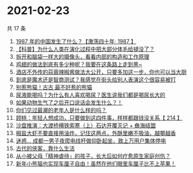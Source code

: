 # 2021-02-23

共 17 条

<!-- BEGIN ZHIHUVIDEO -->
<!-- 最后更新时间 Tue Feb 23 2021 05:07:48 GMT+0800 (CST) -->
1. [1987 年的中国发生了什么？【激荡四十年· 1987 】](https://www.zhihu.com/zvideo/1347222667146174464)
1. [【科普】为什么人类在演化过程中把大部分体毛给褪没了？](https://www.zhihu.com/zvideo/1347255478666383360)
1. [拆开和脑袋一样大的摄像头，看看内部的构造和工作原理](https://www.zhihu.com/zvideo/1347259471853453312)
1. [鸡翅的做法到底有多少种呢？我要在这条路上走到黑~](https://www.zhihu.com/zvideo/1347246954011791360)
1. [酒店不外传的蒜蓉辣椒酱做法大公开，只要多加这一步，你也可以当大厨](https://www.zhihu.com/zvideo/1346453118490775552)
1. [到底是魔术还是智商测试？我感觉在街头给别人表演这个很容易被打](https://www.zhihu.com/zvideo/1347235722735263744)
1. [别惹熊猫！古古 最不好惹的熊猫](https://www.zhihu.com/zvideo/1347289809380077568)
1. [尿液能喝吗？为什么有人喜欢喝尿？医生说我们都是喝尿长大的](https://www.zhihu.com/zvideo/1346784480997335040)
1. [如果动物生气了之后开口说话会发生什么？！](https://www.zhihu.com/zvideo/1347159916528922624)
1. [你们见过最潮的老年人是什么样的吗？](https://www.zhihu.com/zvideo/1345473257122902016)
1. [顾桃：年轻人想成功，只要做到这四件事，样样都跟钱没关系【 214 】](https://www.zhihu.com/zvideo/1347254693320675328)
1. [沙盘推演：大渡桥横铁索寒（上）石达开覆灭记 + 彝海结盟](https://www.zhihu.com/zvideo/1347273615939903488)
1. [椒盐大虾不要直接用油炸，记住这两点，外酥里嫩不吸油，越嚼越香](https://www.zhihu.com/zvideo/1347099455997546496)
1. [迷惑... 成都一男子夜爬电线杆做仰卧起坐，致上万用户集体停电](https://www.zhihu.com/zvideo/1347250147546509312)
1. [古代的侠客，靠什么生活](https://www.zhihu.com/zvideo/1347214187714732033)
1. [从小被父母「精神虐待」的孩子，长大后如何疗愈原生家庭创伤？](https://www.zhihu.com/zvideo/1347226177858400256)
1. [新年小熊猫也实现车厘子自由！虽然在他们眼里车厘子比不上苹果！](https://www.zhihu.com/zvideo/1347211701545234432)
<!-- END ZHIHUVIDEO -->
